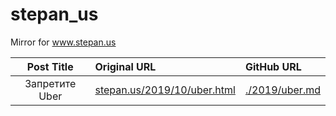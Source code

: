 # stepan_us
Mirror for www.stepan.us

| Post Title     | Original URL   | GitHub URL     |
|     :---:      | :---           | :---           |
| Запретите Uber | [stepan.us/2019/10/uber.html](https://www.stepan.us/2019/10/uber.html) | [./2019/uber.md](2019/uber.md) |